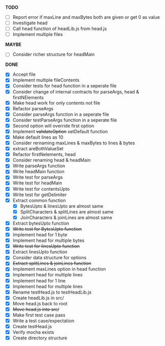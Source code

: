 **TODO**

- [ ] Report error if maxLine and maxBytes both are given or get 0 as value
- [ ] Investigate head
- [ ] Call head function of headLib.js from head.js
- [ ] Implement multiple files

**MAYBE**
- [ ] Consider richer structure for headMain

**DONE**

- [x] Accept file
- [x] Implement multiple fileContents
- [x] Consider tests for head function in a seperate file
- [x] Consider change of internal contracts for parseArgs, head & firstNElements
- [x] Make head work for only contents not file
- [x] Refactor parseArgs
- [x] Consider parseArgs function in a seperate file
- [x] Consider testParseArgs function in a seperate file
- [x] Second option will override first option
- [x] Implement ~~validateOption~~ setDefault function
- [x] Make default lines as 10
- [x] Consider rernaming maxLines & maxBytes to lines & bytes
- [x] extract areBothValueSet
- [x] Refactor firstNelements, head
- [x] Consider renaming head & headMain
- [x] Write parseArgs function
- [x] Write headMain function
- [x] Write test for parseArgs
- [x] Write test for headMain
- [x] Write test for contentsUpto
- [x] Write test for getDelimiter
- [x] Extract common function
  - [x] BytesUpto & linesUpto are almost same
  - [x] SplitCharacters & splitLines are almost same
  - [x] JoinCharacters & joinLines are almost same
- [x] Extract bytesUpto function
- [x] ~~Write test for BytesUpto function~~
- [x] Implement head for 1 byte
- [x] Implement head for multiple bytes
- [x] ~~Write test for linesUpto function~~
- [x] Extract linesUpto function
- [x] Consider data structure for options
- [x] ~~Extract splitLines & joinLines function~~
- [x] Implement maxLines option in head function
- [x] Implement head for multiple lines
- [x] Implement head for 1 line
- [x] Implement head for multiple lines
- [x] Rename testHead.js to testHeadLib.js
- [x] Create headLib.js in src/
- [x] Move head.js back to root
- [x] ~~Move head.js into src/~~
- [x] Make first test case pass
- [x] Write a test case/expectation
- [x] Create testHead.js
- [x] Verify mocha exists
- [x] Create directory structure
